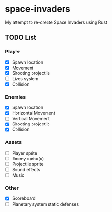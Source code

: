 # space-invaders
My attempt to re-create Space Invaders using Rust

## TODO List

### Player

- [x] Spawn location
- [x] Movement
- [x] Shooting projectile
- [ ] Lives system
- [x] Collision

### Enemies

- [x] Spawn location
- [x] Horizontal Movement 
- [ ] Vertical Movement
- [x] Shooting projectile
- [x] Collision

### Assets

- [ ] Player sprite
- [ ] Enemy sprite(s)
- [ ] Projectile sprite
- [ ] Sound effects
- [ ] Music

### Other

- [x] Scoreboard
- [ ] Planetary system static defenses
